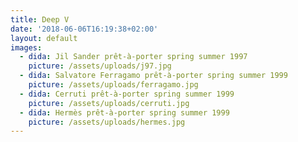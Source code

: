 ```yaml
---
title: Deep V
date: '2018-06-06T16:19:38+02:00'
layout: default
images:
  - dida: Jil Sander prêt-à-porter spring summer 1997
    picture: /assets/uploads/j97.jpg
  - dida: Salvatore Ferragamo prêt-à-porter spring summer 1999
    picture: /assets/uploads/ferragamo.jpg
  - dida: Cerruti prêt-à-porter spring summer 1999
    picture: /assets/uploads/cerruti.jpg
  - dida: Hermès prêt-à-porter spring summer 1999
    picture: /assets/uploads/hermes.jpg
---
```


